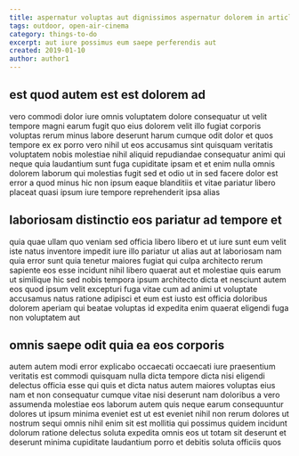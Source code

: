 ```yaml
---
title: aspernatur voluptas aut dignissimos aspernatur dolorem in article 3439
tags: outdoor, open-air-cinema
category: things-to-do
excerpt: aut iure possimus eum saepe perferendis aut
created: 2019-01-10
author: author1
---
```


## est quod autem est est dolorem ad

vero commodi dolor iure omnis voluptatem dolore consequatur ut velit tempore magni earum fugit quo eius dolorem velit illo fugiat corporis voluptas rerum minus labore deserunt harum cumque odit dolor et quos tempore ex ex porro vero nihil ut eos accusamus sint quisquam veritatis voluptatem nobis molestiae nihil aliquid repudiandae consequatur animi qui neque quia laudantium sunt fuga cupiditate ipsam et et enim nulla omnis dolorem laborum qui molestias fugit sed et odio ut in sed facere dolor est error a quod minus hic non ipsum eaque blanditiis et vitae pariatur libero placeat quasi ipsum iure tempore reprehenderit ipsa alias

## laboriosam distinctio eos pariatur ad tempore et

quia quae ullam quo veniam sed officia libero libero et ut iure sunt eum velit iste natus inventore impedit iure illo pariatur ut alias aut at laboriosam nam quia error sunt quia tenetur maiores fugiat qui culpa architecto rerum sapiente eos esse incidunt nihil libero quaerat aut et molestiae quis earum ut similique hic sed nobis tempora ipsum architecto dicta et nesciunt autem eos quod ipsum velit excepturi fuga vitae cum ad animi ut voluptate accusamus natus ratione adipisci et eum est iusto est officia doloribus dolorem aperiam qui beatae voluptas id expedita enim quaerat eligendi fuga non voluptatem aut

## omnis saepe odit quia ea eos corporis

autem autem modi error explicabo occaecati occaecati iure praesentium veritatis est commodi quisquam nulla dicta tempore dicta nisi eligendi delectus officia esse qui quis et dicta natus autem maiores voluptas eius nam et non consequatur cumque vitae nisi deserunt nam doloribus a vero assumenda molestiae eos laborum autem quis neque earum consequuntur dolores ut ipsum minima eveniet est ut est eveniet nihil non rerum dolores ut nostrum sequi omnis nihil enim sit est mollitia qui possimus quidem incidunt dolorum ratione delectus soluta expedita omnis eos ut totam sit deserunt et deserunt minima cupiditate laudantium porro et debitis soluta officiis quos
